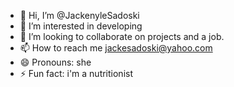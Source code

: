 - 👋 Hi, I’m @JackenyleSadoski
- 👀 I’m interested in developing 
- 💞️ I’m looking to collaborate on projects and a job.
- 📫 How to reach me jackesadoski@yahoo.com
- 😄 Pronouns: she
- ⚡ Fun fact: i'm a nutritionist

<!---
JackenyleSadoski/JackenyleSadoski is a ✨ special ✨ repository because its `README.md` (this file) appears on your GitHub profile.
You can click the Preview link to take a look at your changes.
--->
